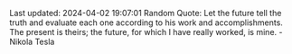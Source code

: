Last updated: 2024-04-02 19:07:01
Random Quote: Let the future tell the truth and evaluate each one according to his work and accomplishments. The present is theirs; the future, for which I have really worked, is mine. - Nikola Tesla